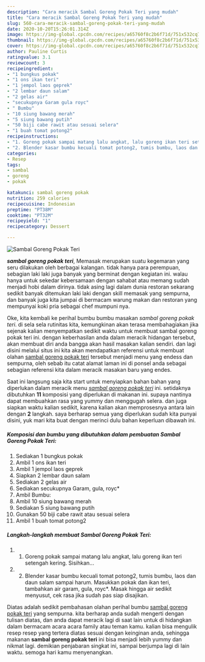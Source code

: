 ```yaml
---
description: "Cara meracik Sambal Goreng Pokak Teri yang mudah"
title: "Cara meracik Sambal Goreng Pokak Teri yang mudah"
slug: 560-cara-meracik-sambal-goreng-pokak-teri-yang-mudah
date: 2020-10-20T15:26:01.314Z
image: https://img-global.cpcdn.com/recipes/a65760f8c2b6f71d/751x532cq70/sambal-goreng-pokak-teri-foto-resep-utama.jpg
thumbnail: https://img-global.cpcdn.com/recipes/a65760f8c2b6f71d/751x532cq70/sambal-goreng-pokak-teri-foto-resep-utama.jpg
cover: https://img-global.cpcdn.com/recipes/a65760f8c2b6f71d/751x532cq70/sambal-goreng-pokak-teri-foto-resep-utama.jpg
author: Pauline Curtis
ratingvalue: 3.1
reviewcount: 3
recipeingredient:
- "1 bungkus pokak"
- "1 ons ikan teri"
- "1 jempol laos geprek"
- "2 lembar daun salam"
- "2 gelas air"
- "secukupnya Garam gula royc"
- " Bumbu"
- "10 siung bawang merah"
- "5 siung bawang putih"
- "50 biji cabe rawit atau sesuai selera"
- "1 buah tomat potong2"
recipeinstructions:
- "1. Goreng pokak sampai matang lalu angkat, lalu goreng ikan teri setengah kering. Sisihkan..."
- "2. Blender kasar bumbu kecuali tomat potong2, tumis bumbu, laos dan daun salam sampai harum. Masukkan pokak dan ikan teri, tambahkan air garam, gula, royc*. Masak hingga air sedikit menyusut, cek rasa jika sudah pas siap disajikan."
categories:
- Resep
tags:
- sambal
- goreng
- pokak

katakunci: sambal goreng pokak 
nutrition: 259 calories
recipecuisine: Indonesian
preptime: "PT38M"
cooktime: "PT32M"
recipeyield: "1"
recipecategory: Dessert

---
```



![Sambal Goreng Pokak Teri](https://img-global.cpcdn.com/recipes/a65760f8c2b6f71d/751x532cq70/sambal-goreng-pokak-teri-foto-resep-utama.jpg)

<b><i>sambal goreng pokak teri</i></b>, Memasak merupakan suatu kegemaran yang seru dilakukan oleh berbagai kalangan. tidak hanya para perempuan, sebagian laki laki juga banyak yang berminat dengan kegiatan ini. walau hanya untuk sekedar kebersamaan dengan sahabat atau memang sudah menjadi hobi dalam dirinya. tidak asing lagi dalam dunia restoran sekarang sedikit banyak ditemukan laki laki dengan skill memasak yang sempurna, dan banyak juga kita jumpai di bermacam warung makan dan restoran yang mempunyai koki pria sebagai chef mumpuni nya.



Oke, kita kembali ke perihal bumbu bumbu masakan <i>sambal goreng pokak teri</i>. di sela sela rutinitas kita, kemungkinan akan terasa membahagiakan jika sejenak kalian menyempatkan sedikit waktu untuk membuat sambal goreng pokak teri ini. dengan keberhasilan anda dalam meracik hidangan tersebut, akan membuat diri anda bangga akan hasil masakan kalian sendiri. dan lagi disini melalui situs ini kita akan mendapatkan referensi untuk membuat olahan <u>sambal goreng pokak teri</u> tersebut menjadi menu yang endess dan sempurna, oleh sebab itu catat alamat laman ini di ponsel anda sebagai sebagian referensi kita dalam meracik masakan baru yang endes.


Saat ini langsung saja kita start untuk menyiapkan bahan bahan yang diperlukan dalam meracik menu <u><i>sambal goreng pokak teri</i></u> ini. setidaknya dibutuhkan <b>11</b> komposisi yang diperlukan di makanan ini. supaya nantinya dapat membuahkan rasa yang yummy dan menggugah selera. dan juga siapkan waktu kalian sedikit, karena kalian akan memprosesnya antara lain dengan <b>2</b> langkah. saya berharap semua yang diperlukan sudah kita punyai disini, yuk mari kita buat dengan merinci dulu bahan keperluan dibawah ini.

<!--inarticleads1-->

##### Komposisi dan bumbu yang dibutuhkan dalam pembuatan Sambal Goreng Pokak Teri:

1. Sediakan 1 bungkus pokak
1. Ambil 1 ons ikan teri
1. Ambil 1 jempol laos geprek
1. Siapkan 2 lembar daun salam
1. Sediakan 2 gelas air
1. Sediakan secukupnya Garam, gula, royc*
1. Ambil  Bumbu:
1. Ambil 10 siung bawang merah
1. Sediakan 5 siung bawang putih
1. Gunakan 50 biji cabe rawit atau sesuai selera
1. Ambil 1 buah tomat potong2




<!--inarticleads2-->

##### Langkah-langkah membuat Sambal Goreng Pokak Teri:

1. 1. Goreng pokak sampai matang lalu angkat, lalu goreng ikan teri setengah kering. Sisihkan...
1. 2. Blender kasar bumbu kecuali tomat potong2, tumis bumbu, laos dan daun salam sampai harum. Masukkan pokak dan ikan teri, tambahkan air garam, gula, royc*. Masak hingga air sedikit menyusut, cek rasa jika sudah pas siap disajikan.




Diatas adalah sedikit pembahasan olahan perihal bumbu <u>sambal goreng pokak teri</u> yang sempurna. kita berharap anda sudah mengerti dengan tulisan diatas, dan anda dapat meracik lagi di saat lain untuk di hidangkan dalam bermacam acara acara family atau teman kamu. kalian bisa mengulik resep resep yang tertera diatas sesuai dengan keinginan anda, sehingga makanan <b>sambal goreng pokak teri</b> ini bisa menjadi lebih yummy dan nikmat lagi. demikian penjabaran singkat ini, sampai berjumpa lagi di lain waktu. semoga hari kamu menyenangkan.
